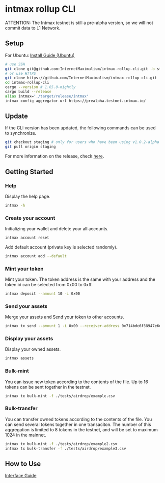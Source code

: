 # intmax rollup CLI

ATTENTION: The Intmax testnet is still a pre-alpha version, so we will not commit data to L1 Network.

## Setup

For Ubuntu: [Install Guide (Ubuntu)](./docs/for_ubuntu.md)

```sh
# use SSH
git clone git@github.com:InternetMaximalism/intmax-rollup-cli.git -b staging
# or use HTTPS
git clone https://github.com/InternetMaximalism/intmax-rollup-cli.git -b staging
cd intmax-rollup-cli
cargo --version # 1.65.0-nightly
cargo build --release
alias intmax='./target/release/intmax'
intmax config aggregator-url https://prealpha.testnet.intmax.io/
```

## Update

If the CLI version has been updated, the following commands can be used to synchronize.

```sh
git checkout staging # only for users who have been using v1.0.2-alpha or earlier
git pull origin staging
```

For more information on the release, check [here](https://github.com/InternetMaximalism/intmax-rollup-cli/releases).

## Getting Started

### Help

Display the help page.

```sh
intmax -h
```

### Create your account

Initializing your wallet and delete your all accounts.

```sh
intmax account reset
```

Add default account (private key is selected randomly).

```sh
intmax account add --default
```

### Mint your token

Mint your token. The token address is the same with your address and the token id can be selected from 0x00 to 0xff.

```sh
intmax deposit --amount 10 -i 0x00
```

### Send your assets

Merge your assets and Send your token to other accounts.

```sh
intmax tx send --amount 1 -i 0x00 --receiver-address 0x714bdc6f38947e6da5ee9596c50b2e06e4e01c8885f98cf29d9c2f656eb3b45d
```

### Display your assets

Display your owned assets.

```sh
intmax assets
```

### Bulk-mint

You can issue new token according to the contents of the file. Up to 16 tokens can be sent together in the testnet.

```sh
intmax tx bulk-mint -f ./tests/airdrop/example.csv
```

### Bulk-transfer

You can transfer owned tokens according to the contents of the file. You can send several tokens together in one transaciton.
The number of this aggregation is limited to 8 tokens in the testnet, and will be set to maximum 1024 in the mainnet.

```sh
intmax tx bulk-mint -f ./tests/airdrop/example2.csv
intmax tx bulk-transfer -f ./tests/airdrop/example3.csv
```

## How to Use

[Interface Guide](./docs/interface_guide.md)
